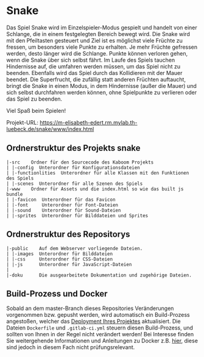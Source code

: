 # Snake

Das Spiel Snake wird im Einzelspieler-Modus gespielt und handelt von einer Schlange, die in einem festgelegten Bereich bewegt wird. Die Snake wird mit den Pfeiltasten gesteuert und Ziel ist es möglichst viele Früchte zu fressen, um besonders viele Punkte zu erhalten. Je mehr Früchte gefressen werden, desto länger wird die Schlange. Punkte können verloren gehen, wenn die Snake über sich selbst fährt. Im Laufe des Spiels tauchen Hindernisse auf, die umfahren werden müssen, um das Spiel nicht zu beenden. Ebenfalls wird das Spiel durch das Kollidieren mit der Mauer beendet. Die Superfrucht, die zufällig statt anderen Früchten auftaucht, bringt die Snake in einen Modus, in dem Hindernisse (außer die Mauer) und sich selbst durchfahren werden können, ohne Spielpunkte zu verlieren oder das Spiel zu beenden.

Viel Spaß beim Spielen!

Projekt-URL: https://m-elisabeth-edert.rm.mylab.th-luebeck.de/snake/www/index.html

## Ordnerstruktur des Projekts snake

    |-src    Ordner für den Sourcecode des Kaboom Projekts
    | |-config  Unterordner für Konfigurationsdateien
    | |-functionlities  Unterordner für alle Klassen mit den Funktionen des Spiels
    | |-scenes  Unterordner für alle Szenen des Spiels
    |-www    Ordner für Assets und die index.html so wie das built js bundle
    | |-favicon  Unterordner für das Favicon
    | |-font     Unterordner für Font-Dateien
    | |-sound    Unterordner für Sound-Dateien
    | |-sprites  Unterordner für Bilddateien und Sprites

## Ordnerstruktur des Repositorys

    |-public    Auf dem Webserver vorliegende Dateien.
    | |-images  Unterordner für Bilddateien
    | |-css     Unterordner für CSS-Dateien
    | |-js      Unterordner für JavaScript-Dateien
    |
    |-doku      Die ausgearbeitete Dokumentation und zugehörige Dateien.

## Build-Prozess und Docker

Sobald an dem master-Branch dieses Repositories Veränderungen vorgenommen bzw. gepusht werden, wird automatisch ein Build-Prozess angestoßen, welcher das [Deployment Ihres Projektes](https://m-elisabeth-edert.rm.mylab.th-luebeck.de) aktualisiert. Die Dateien `Dockerfile` und `.gitlab-ci.yml` steuern diesen Build-Prozess, und sollten von Ihnen in der Regel nicht verändert werden! Bei Interesse finden Sie weitergehende Informationen und Anleitungen zu Docker z.B. [hier](https://doku.mylab.th-luebeck.de), diese sind jedoch in diesem Fach nicht prüfungsrelevant.
